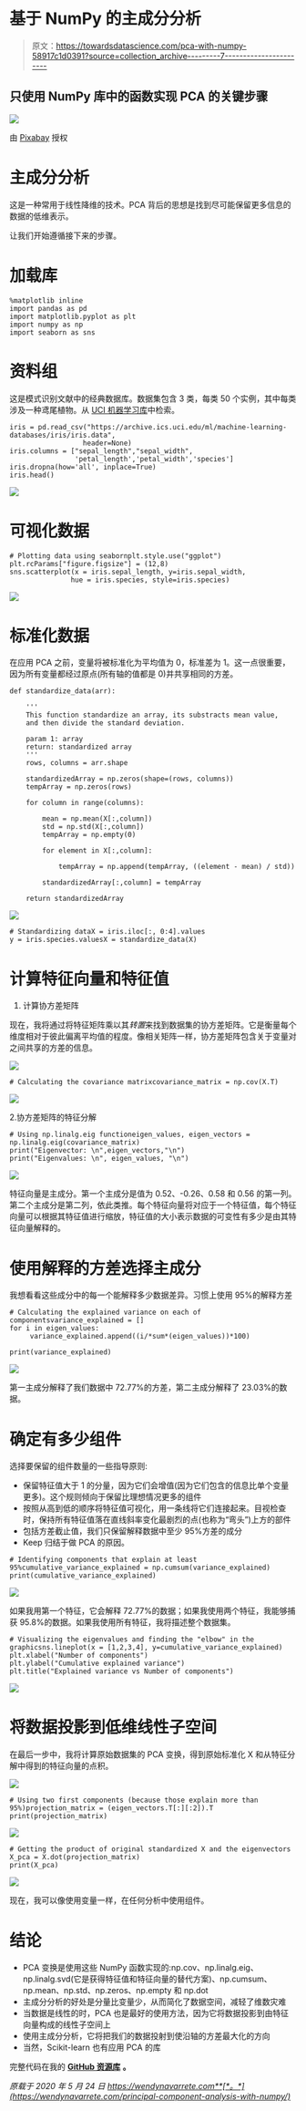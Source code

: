 # 基于 NumPy 的主成分分析

> 原文：<https://towardsdatascience.com/pca-with-numpy-58917c1d0391?source=collection_archive---------7----------------------->

## 只使用 NumPy 库中的函数实现 PCA 的关键步骤

![](img/5742e2162d42485ce78c895daf09c286.png)

由 [Pixabay](https://pixabay.com/service/terms/#license) 授权

# 主成分分析

这是一种常用于线性降维的技术。PCA 背后的思想是找到尽可能保留更多信息的数据的低维表示。

让我们开始遵循接下来的步骤。

# 加载库

```
%matplotlib inline
import pandas as pd
import matplotlib.pyplot as plt
import numpy as np
import seaborn as sns
```

# 资料组

这是模式识别文献中的经典数据库。数据集包含 3 类，每类 50 个实例，其中每类涉及一种鸢尾植物。从 [UCI 机器学习库](https://archive.ics.uci.edu/ml/machine-learning-databases/iris/iris.data)中检索。

```
iris = pd.read_csv("https://archive.ics.uci.edu/ml/machine-learning-databases/iris/iris.data",
                  header=None)
iris.columns = ["sepal_length","sepal_width",
                'petal_length','petal_width','species']
iris.dropna(how='all', inplace=True)
iris.head()
```

![](img/b4a55c64e6c01e393552ef5a734a06dc.png)

# 可视化数据

```
# Plotting data using seabornplt.style.use("ggplot")
plt.rcParams["figure.figsize"] = (12,8)
sns.scatterplot(x = iris.sepal_length, y=iris.sepal_width,
               hue = iris.species, style=iris.species)
```

![](img/b22329f25ff0195341c79d8514d41d9f.png)

# 标准化数据

在应用 PCA 之前，变量将被标准化为平均值为 0，标准差为 1。这一点很重要，因为所有变量都经过原点(所有轴的值都是 0)并共享相同的方差。

```
def standardize_data(arr):

    '''
    This function standardize an array, its substracts mean value, 
    and then divide the standard deviation.

    param 1: array 
    return: standardized array
    '''    
    rows, columns = arr.shape

    standardizedArray = np.zeros(shape=(rows, columns))
    tempArray = np.zeros(rows)

    for column in range(columns):

        mean = np.mean(X[:,column])
        std = np.std(X[:,column])
        tempArray = np.empty(0)

        for element in X[:,column]:

            tempArray = np.append(tempArray, ((element - mean) / std))

        standardizedArray[:,column] = tempArray

    return standardizedArray
```

![](img/bcf418571550585fe84102eabeee4a5f.png)

```
# Standardizing dataX = iris.iloc[:, 0:4].values
y = iris.species.valuesX = standardize_data(X)
```

# 计算特征向量和特征值

1.  计算协方差矩阵

现在，我将通过将特征矩阵乘以其*转置*来找到数据集的协方差矩阵。它是衡量每个维度相对于彼此偏离平均值的程度。像相关矩阵一样，协方差矩阵包含关于变量对之间共享的方差的信息。

![](img/04188f334257a9e79bbdc6f054fd8695.png)

```
# Calculating the covariance matrixcovariance_matrix = np.cov(X.T)
```

![](img/b4fbf295e5e4903b17caa8cf9cfac342.png)

2.协方差矩阵的特征分解

```
# Using np.linalg.eig functioneigen_values, eigen_vectors = np.linalg.eig(covariance_matrix)
print("Eigenvector: \n",eigen_vectors,"\n")
print("Eigenvalues: \n", eigen_values, "\n")
```

![](img/b0946afffb6aca6229b0569d37428686.png)

特征向量是主成分。第一个主成分是值为 0.52、-0.26、0.58 和 0.56 的第一列。第二个主成分是第二列，依此类推。每个特征向量将对应于一个特征值，每个特征向量可以根据其特征值进行缩放，特征值的大小表示数据的可变性有多少是由其特征向量解释的。

# 使用解释的方差选择主成分

我想看看这些成分中的每一个能解释多少数据差异。习惯上使用 95%的解释方差

```
# Calculating the explained variance on each of componentsvariance_explained = []
for i in eigen_values:
     variance_explained.append((i/*sum*(eigen_values))*100)

print(variance_explained)
```

![](img/8c2845f7220f39f66b93868412b9362a.png)

第一主成分解释了我们数据中 72.77%的方差，第二主成分解释了 23.03%的数据。

# 确定有多少组件

选择要保留的组件数量的一些指导原则:

*   保留特征值大于 1 的分量，因为它们会增值(因为它们包含的信息比单个变量更多)。这个规则倾向于保留比理想情况更多的组件
*   按照从高到低的顺序将特征值可视化，用一条线将它们连接起来。目视检查时，保持所有特征值落在直线斜率变化最剧烈的点(也称为“弯头”)上方的部件
*   包括方差截止值，我们只保留解释数据中至少 95%方差的成分
*   Keep 归结于做 PCA 的原因。

```
# Identifying components that explain at least 95%cumulative_variance_explained = np.cumsum(variance_explained)
print(cumulative_variance_explained)
```

![](img/2855cd1305820bdb94e1ab279f66d914.png)

如果我用第一个特征，它会解释 72.77%的数据；如果我使用两个特征，我能够捕获 95.8%的数据。如果我使用所有特征，我将描述整个数据集。

```
# Visualizing the eigenvalues and finding the "elbow" in the graphicsns.lineplot(x = [1,2,3,4], y=cumulative_variance_explained)
plt.xlabel("Number of components")
plt.ylabel("Cumulative explained variance")
plt.title("Explained variance vs Number of components")
```

![](img/02261d5ec873c75d21092957fadca8cf.png)

# 将数据投影到低维线性子空间

在最后一步中，我将计算原始数据集的 PCA 变换，得到原始标准化 X 和从特征分解中得到的特征向量的点积。

![](img/87c73e2f38f0dd06a4a598a82d070486.png)

```
# Using two first components (because those explain more than 95%)projection_matrix = (eigen_vectors.T[:][:2]).T
print(projection_matrix)
```

![](img/c0b2cd124c46ae1fef80ec3b89e0e60d.png)

```
# Getting the product of original standardized X and the eigenvectors X_pca = X.dot(projection_matrix)
print(X_pca)
```

![](img/4d45862832cd68e2a11cec1e7ef3aec3.png)

现在，我可以像使用变量一样，在任何分析中使用组件。

# 结论

*   PCA 变换是使用这些 NumPy 函数实现的:np.cov、np.linalg.eig、np.linalg.svd(它是获得特征值和特征向量的替代方案)、np.cumsum、np.mean、np.std、np.zeros、np.empty 和 np.dot
*   主成分分析的好处是分量比变量少，从而简化了数据空间，减轻了维数灾难
*   当数据是线性的时，PCA 也是最好的使用方法，因为它将数据投影到由特征向量构成的线性子空间上
*   使用主成分分析，它将把我们的数据投射到使沿轴的方差最大化的方向
*   当然，Scikit-learn 也有应用 PCA 的库

完整代码在我的 [**GitHub 资源库**](https://github.com/mwpnava/Data-Science-Projects/tree/master/PCA_numpy) **。**

*原载于 2020 年 5 月 24 日 https://wendynavarrete.com**[*。*](https://wendynavarrete.com/principal-component-analysis-with-numpy/)*